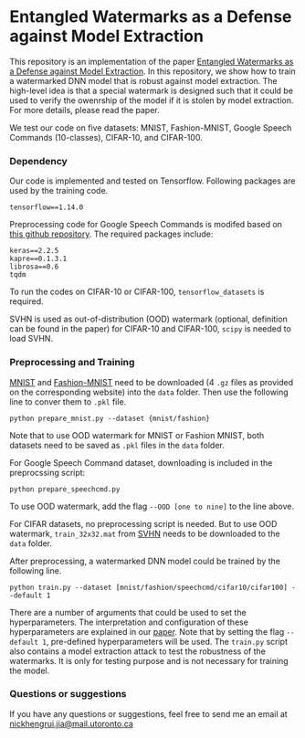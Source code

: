 # Entangled Watermarks as a Defense against Model Extraction

This repository is an implementation of the paper [Entangled Watermarks as a Defense against Model Extraction](https://PLACEHOLDER). In this repository, we show how to train a watermarked DNN model that is robust against model extraction. The high-level idea is that a special watermark is designed such that it could be used to verify the owenrship of the model if it is stolen by model extraction. For more details, please read the paper.

We test our code on five datasets: MNIST, Fashion-MNIST, Google Speech Commands (10-classes), CIFAR-10, and CIFAR-100.

### Dependency
Our code is implemented and tested on Tensorflow. Following packages are used by the training code.
```
tensorflow==1.14.0
```
Preprocessing code for Google Speech Commands is modifed based on [this github repository](https://github.com/douglas125/SpeechCmdRecognition). The required packages include:
```
keras==2.2.5
kapre==0.1.3.1
librosa==0.6
tqdm
```
To run the codes on CIFAR-10 or CIFAR-100, `tensorflow_datasets` is required.

SVHN is used as out-of-distribution (OOD) watermark (optional, definition can be found in the paper) for CIFAR-10 and CIFAR-100, `scipy` is needed to load SVHN.

### Preprocessing and Training
[MNIST](http://yann.lecun.com/exdb/mnist/) and [Fashion-MNIST](https://github.com/zalandoresearch/fashion-mnist) need to be downloaded (4 `.gz` files as provided on the corresponding website) into the `data` folder. Then use the following line to conver them to `.pkl` file. 
```
python prepare_mnist.py --dataset {mnist/fashion}
```
Note that to use OOD watermark for MNIST or Fashion MNIST, both datasets need to be saved as `.pkl` files in the `data` folder.

For Google Speech Command dataset, downloading is included in the preprocssing script:
```
python prepare_speechcmd.py
```
To use OOD watermark, add the flag `--OOD [one to nine]` to the line above.

For CIFAR datasets, no preprocessing script is needed. But to use OOD watermark, `train_32x32.mat` from [SVHN](http://ufldl.stanford.edu/housenumbers/) needs to be downloaded to the `data` folder.

After preprocessing, a watermarked DNN model could be trained by the following line. 
```
python train.py --dataset [mnist/fashion/speechcmd/cifar10/cifar100] --default 1
```
There are a number of arguments that could be used to set the hyperparameters. The interpretation and configuration of these hyperparameters are explained in our [paper](https://PLACEHOLDER). Note that by setting the flag `--default 1`, pre-defined hyperparameters will be used.
The `train.py` script also contains a model extraction attack to test the robustness of the watermarks. It is only for testing purpose and is not necessary for training the model.

### Questions or suggestions
If you have any questions or suggestions, feel free to send me an email at nickhengrui.jia@mail.utoronto.ca
